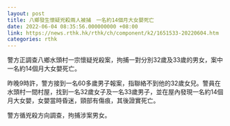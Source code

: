 ```yaml
---
layout: post
title: 八鄉發生懷疑兇殺兩人被捕　一名約14個月大女嬰死亡
date: 2022-06-04 08:35:56.000000000 +08:00
link: https://news.rthk.hk/rthk/ch/component/k2/1651533-20220604.htm
categories: rthk
---
```


警方正調查八鄉水頭村一宗懷疑兇殺案，拘捕一對分別32歲及33歲的男女，案中一名約14個月大女嬰死亡。

昨晚9時許，警方接到一名60多歲男子報案，指聯絡不到他的32歲女兒。警員在水頭村一間村屋，找到一名32歲女子及一名33歲男子，並在屋內發現一名約14個月大女嬰，女嬰當時昏迷，頸部有傷痕，其後證實死亡。

警方循兇殺方向調查，拘捕涉案男女。
